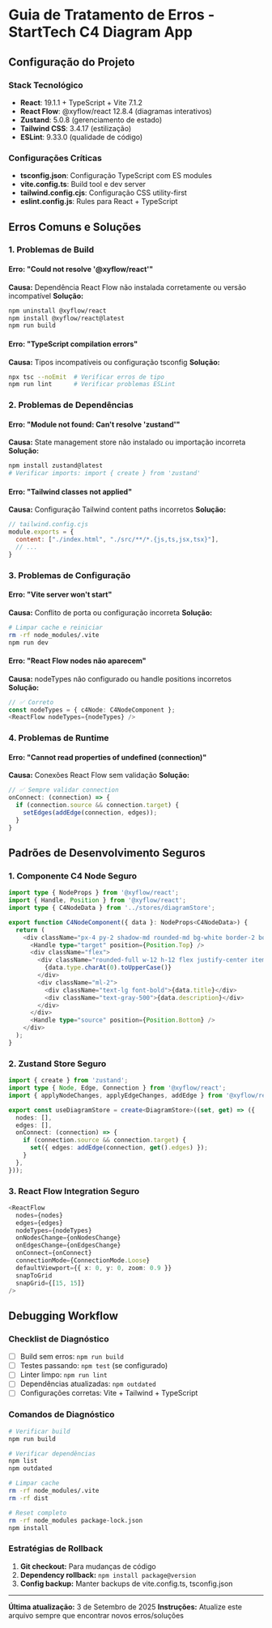 # Guia de Tratamento de Erros - StartTech C4 Diagram App

## Configuração do Projeto

### Stack Tecnológico
- **React**: 19.1.1 + TypeScript + Vite 7.1.2
- **React Flow**: @xyflow/react 12.8.4 (diagramas interativos)
- **Zustand**: 5.0.8 (gerenciamento de estado)
- **Tailwind CSS**: 3.4.17 (estilização)
- **ESLint**: 9.33.0 (qualidade de código)

### Configurações Críticas
- **tsconfig.json**: Configuração TypeScript com ES modules
- **vite.config.ts**: Build tool e dev server
- **tailwind.config.cjs**: Configuração CSS utility-first
- **eslint.config.js**: Rules para React + TypeScript

## Erros Comuns e Soluções

### 1. Problemas de Build

#### Erro: "Could not resolve '@xyflow/react'"
**Causa:** Dependência React Flow não instalada corretamente ou versão incompatível
**Solução:**
```bash
npm uninstall @xyflow/react
npm install @xyflow/react@latest
npm run build
```

#### Erro: "TypeScript compilation errors"
**Causa:** Tipos incompatíveis ou configuração tsconfig
**Solução:**
```bash
npx tsc --noEmit  # Verificar erros de tipo
npm run lint      # Verificar problemas ESLint
```

### 2. Problemas de Dependências

#### Erro: "Module not found: Can't resolve 'zustand'"
**Causa:** State management store não instalado ou importação incorreta
**Solução:**
```bash
npm install zustand@latest
# Verificar imports: import { create } from 'zustand'
```

#### Erro: "Tailwind classes not applied"
**Causa:** Configuração Tailwind content paths incorretos
**Solução:**
```javascript
// tailwind.config.cjs
module.exports = {
  content: ["./index.html", "./src/**/*.{js,ts,jsx,tsx}"],
  // ...
}
```

### 3. Problemas de Configuração

#### Erro: "Vite server won't start"
**Causa:** Conflito de porta ou configuração incorreta
**Solução:**
```bash
# Limpar cache e reiniciar
rm -rf node_modules/.vite
npm run dev
```

#### Erro: "React Flow nodes não aparecem"
**Causa:** nodeTypes não configurado ou handle positions incorretos
**Solução:**
```typescript
// ✅ Correto
const nodeTypes = { c4Node: C4NodeComponent };
<ReactFlow nodeTypes={nodeTypes} />
```

### 4. Problemas de Runtime

#### Erro: "Cannot read properties of undefined (connection)"
**Causa:** Conexões React Flow sem validação
**Solução:**
```typescript
// ✅ Sempre validar connection
onConnect: (connection) => {
  if (connection.source && connection.target) {
    setEdges(addEdge(connection, edges));
  }
}
```

## Padrões de Desenvolvimento Seguros

### 1. Componente C4 Node Seguro
```typescript
import type { NodeProps } from '@xyflow/react';
import { Handle, Position } from '@xyflow/react';
import type { C4NodeData } from '../stores/diagramStore';

export function C4NodeComponent({ data }: NodeProps<C4NodeData>) {
  return (
    <div className="px-4 py-2 shadow-md rounded-md bg-white border-2 border-stone-400">
      <Handle type="target" position={Position.Top} />
      <div className="flex">
        <div className="rounded-full w-12 h-12 flex justify-center items-center bg-gray-100">
          {data.type.charAt(0).toUpperCase()}
        </div>
        <div className="ml-2">
          <div className="text-lg font-bold">{data.title}</div>
          <div className="text-gray-500">{data.description}</div>
        </div>
      </div>
      <Handle type="source" position={Position.Bottom} />
    </div>
  );
}
```

### 2. Zustand Store Seguro
```typescript
import { create } from 'zustand';
import type { Node, Edge, Connection } from '@xyflow/react';
import { applyNodeChanges, applyEdgeChanges, addEdge } from '@xyflow/react';

export const useDiagramStore = create<DiagramStore>((set, get) => ({
  nodes: [],
  edges: [],
  onConnect: (connection) => {
    if (connection.source && connection.target) {
      set({ edges: addEdge(connection, get().edges) });
    }
  },
}));
```

### 3. React Flow Integration Seguro
```typescript
<ReactFlow
  nodes={nodes}
  edges={edges}
  nodeTypes={nodeTypes}
  onNodesChange={onNodesChange}
  onEdgesChange={onEdgesChange}
  onConnect={onConnect}
  connectionMode={ConnectionMode.Loose}
  defaultViewport={{ x: 0, y: 0, zoom: 0.9 }}
  snapToGrid
  snapGrid={[15, 15]}
/>
```

## Debugging Workflow

### Checklist de Diagnóstico
- [ ] Build sem erros: `npm run build`
- [ ] Testes passando: `npm test` (se configurado)
- [ ] Linter limpo: `npm run lint`
- [ ] Dependências atualizadas: `npm outdated`
- [ ] Configurações corretas: Vite + Tailwind + TypeScript

### Comandos de Diagnóstico
```bash
# Verificar build
npm run build

# Verificar dependências
npm list
npm outdated

# Limpar cache
rm -rf node_modules/.vite
rm -rf dist

# Reset completo
rm -rf node_modules package-lock.json
npm install
```

### Estratégias de Rollback
1. **Git checkout:** Para mudanças de código
2. **Dependency rollback:** `npm install package@version`
3. **Config backup:** Manter backups de vite.config.ts, tsconfig.json

---
**Última atualização:** 3 de Setembro de 2025
**Instruções:** Atualize este arquivo sempre que encontrar novos erros/soluções
